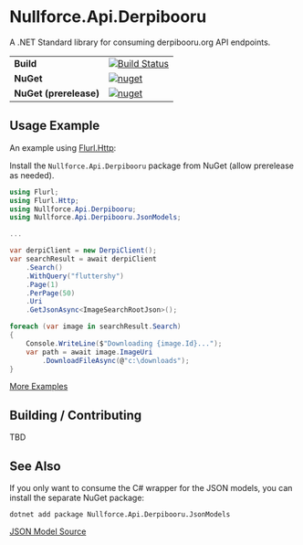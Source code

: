 # Nullforce.Api.Derpibooru
A .NET Standard library for consuming derpibooru.org API endpoints.

|||
----------------------|---
**Build**             | [![Build Status](https://github.com/nullforce-public/Nullforce.Api.Derpibooru/workflows/build/badge.svg?branch=main)](https://github.com/nullforce-public/Nullforce.Api.Derpibooru/actions)
**NuGet**             | [![nuget](https://img.shields.io/nuget/v/Nullforce.Api.Derpibooru.svg)](https://www.nuget.org/packages/Nullforce.Api.Derpibooru/)
**NuGet (prerelease)**| [![nuget](https://img.shields.io/nuget/vpre/Nullforce.Api.Derpibooru.svg)](https://www.nuget.org/packages/Nullforce.Api.Derpibooru/)


## Usage Example

An example using [Flurl.Http](https://flurl.dev/):

Install the `Nullforce.Api.Derpibooru` package from NuGet (allow prerelease as needed).

```csharp
using Flurl;
using Flurl.Http;
using Nullforce.Api.Derpibooru;
using Nullforce.Api.Derpibooru.JsonModels;

...

var derpiClient = new DerpiClient();
var searchResult = await derpiClient
    .Search()
    .WithQuery("fluttershy")
    .Page(1)
    .PerPage(50)
    .Uri
    .GetJsonAsync<ImageSearchRootJson>();

foreach (var image in searchResult.Search)
{
    Console.WriteLine($"Downloading {image.Id}...");
    var path = await image.ImageUri
        .DownloadFileAsync(@"c:\downloads");
}
```

[More Examples](docs/examples.md)

## Building / Contributing

TBD


## See Also

If you only want to consume the C# wrapper for the JSON models, you can install
the separate NuGet package:

```shell
dotnet add package Nullforce.Api.Derpibooru.JsonModels
```

[JSON Model Source](https://github.com/nullforce-public/Nullforce.Api.Derpibooru.JsonModels)
